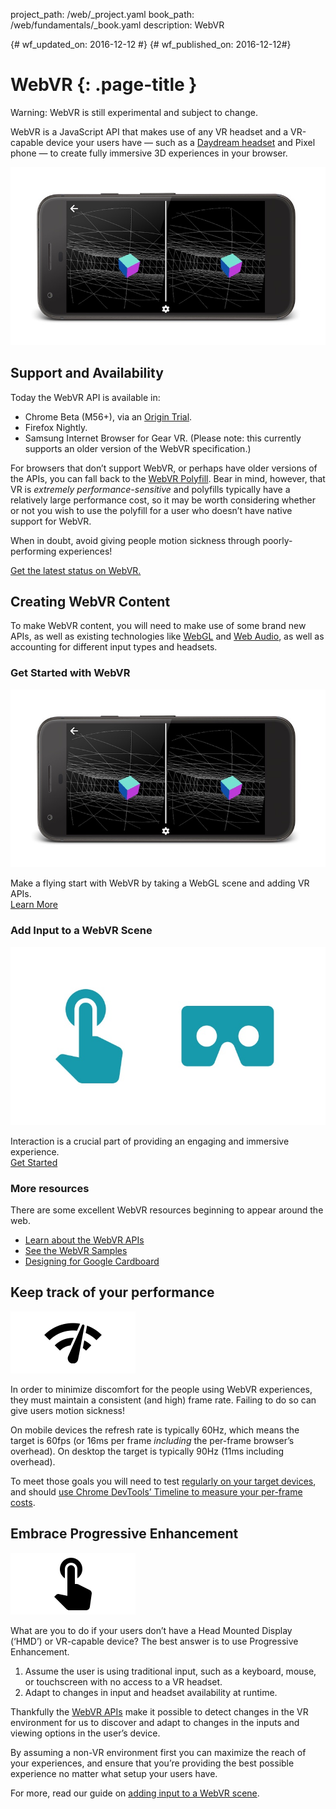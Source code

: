 project_path: /web/_project.yaml
book_path: /web/fundamentals/_book.yaml
description: WebVR

{# wf_updated_on: 2016-12-12 #}
{# wf_published_on: 2016-12-12#}

# WebVR {: .page-title }

Warning: WebVR is still experimental and subject to change.

WebVR is a JavaScript API that makes use of any VR headset and a VR-capable device your users have — such as a [Daydream headset](https://vr.google.com/daydream/) and Pixel phone — to create fully immersive 3D experiences in your browser.

<img src="img/getting-started-with-webvr.jpg" alt="Get started with WebVR" />

## Support and Availability

Today the WebVR API is available in:

* Chrome Beta (M56+), via an [Origin Trial](https://github.com/jpchase/OriginTrials/blob/gh-pages/developer-guide.md).
* Firefox Nightly.
* Samsung Internet Browser for Gear VR. (Please note: this currently supports an older version of the WebVR specification.)

For browsers that don’t support WebVR, or perhaps have older versions of the APIs, you can fall back to the [WebVR Polyfill](https://github.com/googlevr/webvr-polyfill). Bear in mind, however, that VR is *extremely performance-sensitive* and polyfills typically have a relatively large performance cost, so it may be worth considering whether or not you wish to use the polyfill for a user who doesn’t have native support for WebVR.

When in doubt, avoid giving people motion sickness through poorly-performing experiences!

[Get the latest status on WebVR.](./status/)

## Creating WebVR Content

To make WebVR content, you will need to make use of some brand new APIs, as well as existing technologies like [WebGL](https://developer.mozilla.org/en-US/docs/Web/API/WebGL_API/Tutorial) and [Web Audio](https://developer.mozilla.org/en-US/docs/Web/API/Web_Audio_API), as well as accounting for different input types and headsets.

<div class="attempt-left">
  <h3>Get Started with WebVR</h3>
  <a href="./getting-started-with-webvr/">
    <img src="img/getting-started-with-webvr.jpg" alt="Get started with WebVR" />
  </a>
  <p>
    Make a flying start with WebVR by taking a WebGL scene and adding VR APIs.<br>
    <a href="./getting-started-with-webvr/">Learn More</a>
  </p>
</div>
<div class="attempt-right">
  <h3>Add Input to a WebVR Scene</h3>
  <a href="./adding-input-to-a-webvr-scene/">
    <img src="img/adding-input-to-a-webvr-scene.jpg" alt="Add input to a WebVR scene" />
  </a>
  <p>
    Interaction is a crucial part of providing an engaging and immersive experience.<br>
    <a href="./adding-input-to-a-webvr-scene/">Get Started</a>
  </p>
</div>

<div class="clearfix"></div>

### More resources

There are some excellent WebVR resources beginning to appear around the web.

* [Learn about the WebVR APIs](https://developer.mozilla.org/en-US/docs/Web/API/WebVR_API)
* [See the WebVR Samples](https://webvr.info/samples/)
* [Designing for Google Cardboard](https://www.google.com/design/spec-vr/designing-for-google-cardboard/a-new-dimension.html)

## Keep track of your performance

<img src="img/oce.png" class="attempt-right" alt="WebVR Performance" />

In order to minimize discomfort for the people using WebVR experiences, they must maintain a consistent (and high) frame rate. Failing to do so can give users motion sickness!

On mobile devices the refresh rate is typically 60Hz, which means the target is 60fps (or 16ms per frame *including* the per-frame browser’s overhead). On desktop the target is typically 90Hz (11ms including overhead).

To meet those goals you will need to test [regularly on your target devices](https://developers.google.com/web/tools/chrome-devtools/remote-debugging/), and should [use Chrome DevTools’ Timeline to measure your per-frame costs](https://developers.google.com/web/tools/chrome-devtools/evaluate-performance/timeline-tool).

## Embrace Progressive Enhancement

<img src="img/touch-input.png" class="attempt-right" alt="Use Progressive Enhancement to maximise reach" />

What are you to do if your users don’t have a Head Mounted Display (‘HMD’) or VR-capable device? The best answer is to use Progressive Enhancement.

1. Assume the user is using traditional input, such as a keyboard, mouse, or touchscreen with no access to a VR headset.
2. Adapt to changes in input and headset availability at runtime.

Thankfully the [WebVR APIs](https://developer.mozilla.org/en-US/docs/Web/API/WebVR_API) make it possible to detect changes in the VR environment for us to discover and adapt to changes in the inputs and viewing options in the user’s device.

By assuming a non-VR environment first you can maximize the reach of your experiences, and ensure that you’re providing the best possible experience no matter what setup your users have.

For more, read our guide on [adding input to a WebVR scene](./adding-input-to-a-webvr-scene/).